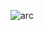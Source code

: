 ![arc](https://user-images.githubusercontent.com/61818941/172029056-74a588ba-106f-4236-8025-6751bca42d08.png)
